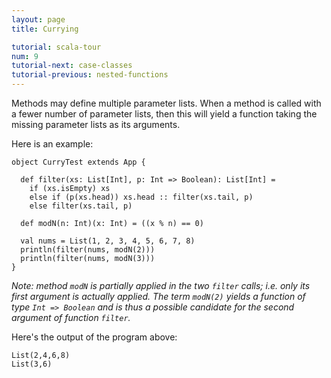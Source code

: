 ```yaml
---
layout: page
title: Currying

tutorial: scala-tour
num: 9
tutorial-next: case-classes
tutorial-previous: nested-functions
---
```


Methods may define multiple parameter lists. When a method is called with a fewer number of parameter lists, then this will yield a function taking the missing parameter lists as its arguments.

Here is an example:

    object CurryTest extends App {

      def filter(xs: List[Int], p: Int => Boolean): List[Int] =
        if (xs.isEmpty) xs
        else if (p(xs.head)) xs.head :: filter(xs.tail, p)
        else filter(xs.tail, p)

      def modN(n: Int)(x: Int) = ((x % n) == 0)

      val nums = List(1, 2, 3, 4, 5, 6, 7, 8)
      println(filter(nums, modN(2)))
      println(filter(nums, modN(3)))
    }

_Note: method `modN` is partially applied in the two `filter` calls; i.e. only its first argument is actually applied. The term `modN(2)` yields a function of type `Int => Boolean` and is thus a possible candidate for the second argument of function `filter`._

Here's the output of the program above:

    List(2,4,6,8)
    List(3,6)
